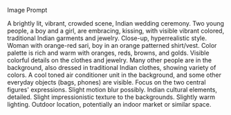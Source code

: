 Image Prompt

A brightly lit, vibrant, crowded scene, Indian wedding ceremony. Two young people, a boy and a girl, are embracing, kissing, with visible vibrant colored, traditional Indian garments and jewelry. Close-up, hyperrealistic style. Woman with orange-red sari, boy in an orange patterned shirt/vest. Color palette is rich and warm with oranges, reds, browns, and golds. Visible colorful details on the clothes and jewelry. Many other people are in the background, also dressed in traditional Indian clothes, showing variety of colors. A cool toned air conditioner unit in the background, and some other everyday objects (bags, phones) are visible. Focus on the two central figures' expressions. Slight motion blur possibly. Indian cultural elements, detailed. Slight impressionistic texture to the backgrounds. Slightly warm lighting. Outdoor location, potentially an indoor market or similar space.
